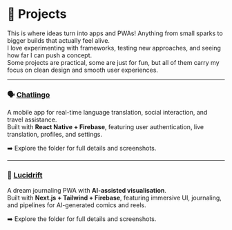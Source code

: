 # 📂 Projects

This is where ideas turn into apps and PWAs! Anything from small sparks to bigger builds that actually feel alive.  
I love experimenting with frameworks, testing new approaches, and seeing how far I can push a concept.  
Some projects are practical, some are just for fun, but all of them carry my focus on clean design and smooth user experiences.  


---

### 🗣️ [Chatlingo](./Chatlingo/README.md)  
A mobile app for real-time language translation, social interaction, and travel assistance.  
Built with **React Native + Firebase**, featuring user authentication, live translation, profiles, and settings.  

➡️ Explore the folder for full details and screenshots.  

---

### 🌌 [Lucidrift](./Lucidrift/README.md)  
A dream journaling PWA with **AI-assisted visualisation**.  
Built with **Next.js + Tailwind + Firebase**, featuring immersive UI, journaling, and pipelines for AI-generated comics and reels.  

➡️ Explore the folder for full details and screenshots.  

